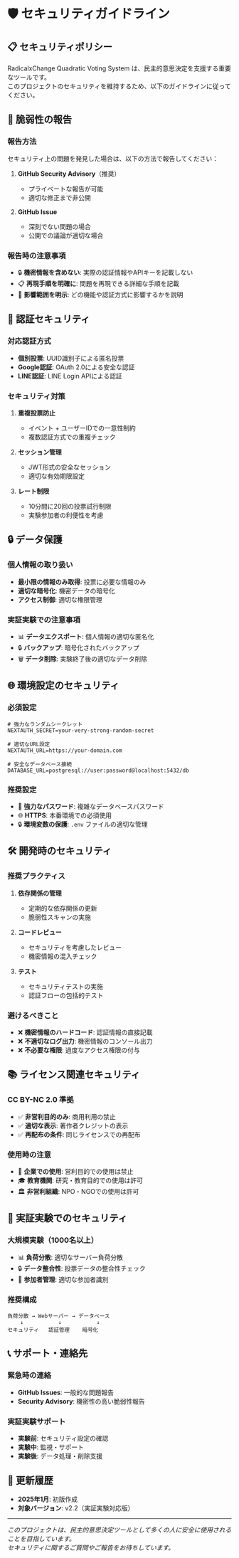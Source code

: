# 🛡️ セキュリティガイドライン

## 📋 セキュリティポリシー

RadicalxChange Quadratic Voting System は、民主的意思決定を支援する重要なツールです。  
このプロジェクトのセキュリティを維持するため、以下のガイドラインに従ってください。

## 🚨 脆弱性の報告

### 報告方法
セキュリティ上の問題を発見した場合は、以下の方法で報告してください：

1. **GitHub Security Advisory**（推奨）
   - プライベートな報告が可能
   - 適切な修正まで非公開

2. **GitHub Issue**
   - 深刻でない問題の場合
   - 公開での議論が適切な場合

### 報告時の注意事項
- 🔒 **機密情報を含めない**: 実際の認証情報やAPIキーを記載しない
- 📋 **再現手順を明確に**: 問題を再現できる詳細な手順を記載
- 🎯 **影響範囲を明示**: どの機能や認証方式に影響するかを説明

## 🔐 認証セキュリティ

### 対応認証方式
- **個別投票**: UUID識別子による匿名投票
- **Google認証**: OAuth 2.0による安全な認証
- **LINE認証**: LINE Login APIによる認証

### セキュリティ対策
1. **重複投票防止**
   - イベント + ユーザーIDでの一意性制約
   - 複数認証方式での重複チェック

2. **セッション管理**
   - JWT形式の安全なセッション
   - 適切な有効期限設定

3. **レート制限**
   - 10分間に20回の投票試行制限
   - 実験参加者の利便性を考慮

## 🔒 データ保護

### 個人情報の取り扱い
- **最小限の情報のみ取得**: 投票に必要な情報のみ
- **適切な暗号化**: 機密データの暗号化
- **アクセス制御**: 適切な権限管理

### 実証実験での注意事項
- 📊 **データエクスポート**: 個人情報の適切な匿名化
- 🔒 **バックアップ**: 暗号化されたバックアップ
- 🗑️ **データ削除**: 実験終了後の適切なデータ削除

## 🌐 環境設定のセキュリティ

### 必須設定
```env
# 強力なランダムシークレット
NEXTAUTH_SECRET=your-very-strong-random-secret

# 適切なURL設定
NEXTAUTH_URL=https://your-domain.com

# 安全なデータベース接続
DATABASE_URL=postgresql://user:password@localhost:5432/db
```

### 推奨設定
- 🔐 **強力なパスワード**: 複雑なデータベースパスワード
- 🌐 **HTTPS**: 本番環境での必須使用
- 🔒 **環境変数の保護**: `.env` ファイルの適切な管理

## 🛠️ 開発時のセキュリティ

### 推奨プラクティス
1. **依存関係の管理**
   - 定期的な依存関係の更新
   - 脆弱性スキャンの実施

2. **コードレビュー**
   - セキュリティを考慮したレビュー
   - 機密情報の混入チェック

3. **テスト**
   - セキュリティテストの実施
   - 認証フローの包括的テスト

### 避けるべきこと
- ❌ **機密情報のハードコード**: 認証情報の直接記載
- ❌ **不適切なログ出力**: 機密情報のコンソール出力
- ❌ **不必要な権限**: 過度なアクセス権限の付与

## 📚 ライセンス関連セキュリティ

### CC BY-NC 2.0 準拠
- ✅ **非営利目的のみ**: 商用利用の禁止
- ✅ **適切な表示**: 著作者クレジットの表示
- ✅ **再配布の条件**: 同じライセンスでの再配布

### 使用時の注意
- 🏢 **企業での使用**: 営利目的での使用は禁止
- 🎓 **教育機関**: 研究・教育目的での使用は許可
- 🏛️ **非営利組織**: NPO・NGOでの使用は許可

## 🚀 実証実験でのセキュリティ

### 大規模実験（1000名以上）
- 📊 **負荷分散**: 適切なサーバー負荷分散
- 🔒 **データ整合性**: 投票データの整合性チェック
- 👥 **参加者管理**: 適切な参加者識別

### 推奨構成
```
負荷分散 → Webサーバー → データベース
    ↓           ↓           ↓
セキュリティ   認証管理    暗号化
```

## 📞 サポート・連絡先

### 緊急時の連絡
- **GitHub Issues**: 一般的な問題報告
- **Security Advisory**: 機密性の高い脆弱性報告

### 実証実験サポート
- **実験前**: セキュリティ設定の確認
- **実験中**: 監視・サポート
- **実験後**: データ処理・削除支援

## 🔄 更新履歴

- **2025年1月**: 初版作成
- **対象バージョン**: v2.2（実証実験対応版）

---

*このプロジェクトは、民主的意思決定ツールとして多くの人に安全に使用されることを目指しています。  
セキュリティに関するご質問やご報告をお待ちしています。* 